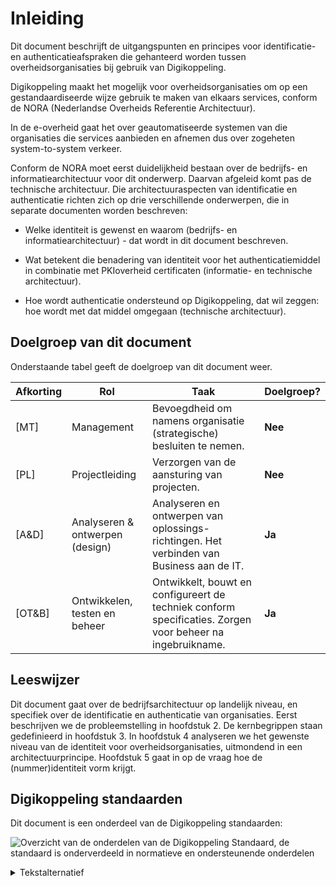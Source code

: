 # Inleiding

Dit document beschrijft de uitgangspunten en principes voor identificatie- en
authenticatieafspraken die gehanteerd worden tussen overheidsorganisaties bij
gebruik van Digikoppeling.

Digikoppeling maakt het mogelijk voor overheidsorganisaties om op een
gestandaardiseerde wijze gebruik te maken van elkaars services, conform de NORA
(Nederlandse Overheids Referentie Architectuur).

In de e-overheid gaat het over geautomatiseerde systemen van die organisaties
die services aanbieden en afnemen dus over zogeheten system-to-system verkeer.

Conform de NORA moet eerst duidelijkheid bestaan over de bedrijfs- en
informatiearchitectuur voor dit onderwerp. Daarvan afgeleid komt pas de
technische architectuur. Die architectuuraspecten van identificatie en
authenticatie richten zich op drie verschillende onderwerpen, die in separate
documenten worden beschreven:

- Welke identiteit is gewenst en waarom (bedrijfs- en informatiearchitectuur)
    \- dat wordt in dit document beschreven.

- Wat betekent die benadering van identiteit voor het authenticatiemiddel in
    combinatie met PKIoverheid certificaten (informatie- en technische
    architectuur).

- Hoe wordt authenticatie ondersteund op Digikoppeling, dat wil zeggen: hoe
    wordt met dat middel omgegaan (technische architectuur).

## Doelgroep van dit document

Onderstaande tabel geeft de doelgroep van dit document weer.

| Afkorting | Rol                             | Taak                                                                                                       | Doelgroep? |
|---|---|---|---|
| [MT]      | Management                      | Bevoegdheid om namens organisatie (strategische) besluiten te nemen.                                       | **Nee**    |
| [PL]      | Projectleiding                  | Verzorgen van de aansturing van projecten.                                                                 | **Nee**    |
| [A&D]     | Analyseren & ontwerpen (design) | Analyseren en ontwerpen van oplossings-richtingen. Het verbinden van Business aan de IT.                   | **Ja**     |
| [OT&B]    | Ontwikkelen, testen en beheer   | Ontwikkelt, bouwt en configureert de techniek conform specificaties. Zorgen voor beheer na ingebruikname.  | **Ja**     |

## Leeswijzer

Dit document gaat over de bedrijfsarchitectuur op landelijk niveau, en specifiek
over de identificatie en authenticatie van organisaties. Eerst beschrijven we de
probleemstelling in hoofdstuk 2. De kernbegrippen staan gedefinieerd in
hoofdstuk 3. In hoofdstuk 4 analyseren we het gewenste niveau van de identiteit
voor overheidsorganisaties, uitmondend in een architectuurprincipe. Hoofdstuk 5
gaat in op de vraag hoe de (nummer)identiteit vorm krijgt.

## Digikoppeling standaarden

Dit document is een onderdeel van de Digikoppeling standaarden:

![Overzicht van de onderdelen van de Digikoppeling Standaard, de standaard is onderverdeeld in normatieve en ondersteunende onderdelen](media/DK_Specificatie_structuur.svg "Opbouw documentatie Digikoppeling")


<details>
    <summary> Tekstalternatief </summary>
<ul>
	<li>Digikoppeling Standaard
		<ul>
			<li> <a href="https://publicatie.centrumvoorstandaarden.nl/dk/beheer/">DK Beheermodel en releasebeleid</a>* </li>
			<li> <a href="https://publicatie.centrumvoorstandaarden.nl/dk/actueel/">DK Overzicht Actuele Documentatie en Compliance</a>* </li>
			<li> <a href="https://publicatie.centrumvoorstandaarden.nl/dk/architectuur">DK Architectuur</a>*
				<ul>
					<li> <a href="https://publicatie.centrumvoorstandaarden.nl/dk/idauth/">DK Identificatie en Authenticatie</a>*
						<ul>
							<li><i> <a href="https://publicatie.centrumvoorstandaarden.nl/dk/gbachtcert/">Digikoppeling Gebruik en Achtergronden Certificaten</a></i>† </li>
						</ul>
					</li>
					<li> <a href="https://publicatie.centrumvoorstandaarden.nl/dk/beveilig/">DK Beveiligingsstandaarden en voorschriften</a>* </li>
					<li>Koppelvlakstandaarden
						<ul>
							<li> <a href="https://publicatie.centrumvoorstandaarden.nl/dk/restapi/">DK Koppelvlakstandaard REST-API</a>*
								<ul>
									<li><i>Best-practice REST-API</i>† </li>
								</ul>
							</li>
							<li> <a href="https://publicatie.centrumvoorstandaarden.nl/dk/wus/">DK Koppelvlakstandaard WUS</a>*
								<ul>
									<li><i><a href="https://publicatie.centrumvoorstandaarden.nl/dk/bpwus">Best-practice WUS</a></i>† </li>
								</ul>
							</li>
							<li> <a href="https://publicatie.centrumvoorstandaarden.nl/dk/ebms/">DK Koppelvlakstandaard ebMS2</a>*
								<ul>
									<li> <i><a href="https://publicatie.centrumvoorstandaarden.nl/dk/bpebms">Best-practice ebMS2</a></i>† </li>
								</ul>
							</li>
							<li> <a href="https://publicatie.centrumvoorstandaarden.nl/dk/gb/">DK Koppelvlakstandaard Grote Berichten</a>*
								<ul>
									<li> <i><a href="https://publicatie.centrumvoorstandaarden.nl/dk/bpgb">Best-practice Grote Berichten</a></i>†</li>
								</ul>
							</li>
						</ul>
					</li>
				</ul>
			</li>
			<li>
    <i><a href="https://publicatie.centrumvoorstandaarden.nl/dk/watisdk/">Wat is Digikoppeling</a></i>†
  </li>
		</ul>
	</li>
</ul>
<p>* Normatief document</p>
<p>† Ondersteunend document</p>
</details>
